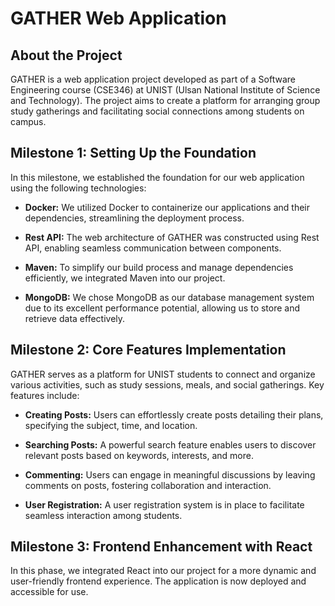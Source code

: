 # GATHER Web Application

## About the Project

GATHER is a web application project developed as part of a Software Engineering course (CSE346) at UNIST (Ulsan National Institute of Science and Technology). The project aims to create a platform for arranging group study gatherings and facilitating social connections among students on campus.

## Milestone 1: Setting Up the Foundation

In this milestone, we established the foundation for our web application using the following technologies:

- **Docker:** We utilized Docker to containerize our applications and their dependencies, streamlining the deployment process.

- **Rest API:** The web architecture of GATHER was constructed using Rest API, enabling seamless communication between components.

- **Maven:** To simplify our build process and manage dependencies efficiently, we integrated Maven into our project.

- **MongoDB:** We chose MongoDB as our database management system due to its excellent performance potential, allowing us to store and retrieve data effectively.

## Milestone 2: Core Features Implementation

GATHER serves as a platform for UNIST students to connect and organize various activities, such as study sessions, meals, and social gatherings. Key features include:

- **Creating Posts:** Users can effortlessly create posts detailing their plans, specifying the subject, time, and location.

- **Searching Posts:** A powerful search feature enables users to discover relevant posts based on keywords, interests, and more.

- **Commenting:** Users can engage in meaningful discussions by leaving comments on posts, fostering collaboration and interaction.

- **User Registration:** A user registration system is in place to facilitate seamless interaction among students.

## Milestone 3: Frontend Enhancement with React

In this phase, we integrated React into our project for a more dynamic and user-friendly frontend experience. The application is now deployed and accessible for use.


